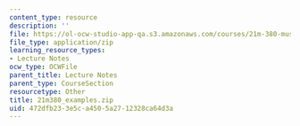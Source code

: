 ```yaml
---
content_type: resource
description: ''
file: https://ol-ocw-studio-app-qa.s3.amazonaws.com/courses/21m-380-music-and-technology-sound-design-spring-2016/472dfb233e5ca4505a2712328ca64d3a_21m380_examples.zip
file_type: application/zip
learning_resource_types:
- Lecture Notes
ocw_type: OCWFile
parent_title: Lecture Notes
parent_type: CourseSection
resourcetype: Other
title: 21m380_examples.zip
uid: 472dfb23-3e5c-a450-5a27-12328ca64d3a
---
```

